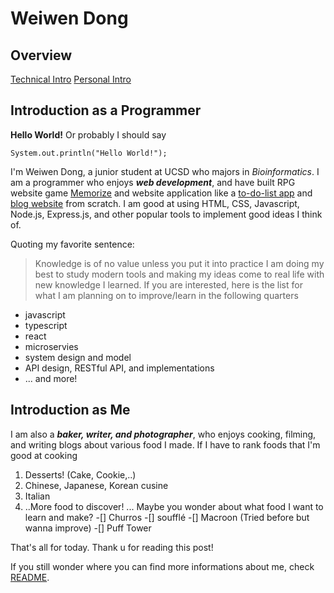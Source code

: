 # Weiwen Dong
## Overview
[Technical Intro]()
[Personal Intro]()
## Introduction as a Programmer
**Hello World!**
Or probably I should say
```
System.out.println("Hello World!");
```

I'm Weiwen Dong, a junior student at UCSD who majors in *Bioinformatics*. I am a programmer who enjoys ***web development***, and have built RPG website game [Memorize](https://w3dong.github.io/memorize/) and website application like a [to-do-list app](https://shielded-thicket-02071.herokuapp.com/) and [blog website](https://sleepy-bayou-84869.herokuapp.com/) from scratch.
I am good at using HTML, CSS, Javascript, Node.js, Express.js, and other popular tools to implement good ideas I think of. 

Quoting my favorite sentence:
> Knowledge is of no value unless you put it into practice
I am doing my best to study modern tools and making my ideas come to real life with new knowledge I learned. 
If you are interested, here is the list for what I am planning on to improve/learn in the following quarters
- javascript
- typescript
- react
- microservies
- system design and model
- API design, RESTful API, and implementations
- ... and more!
  
## Introduction as Me
I am also a ***baker, writer, and photographer***, who enjoys cooking, filming, and writing blogs about various food I made. 
If I have to rank foods that I'm good at cooking
1. Desserts! (Cake, Cookie,..)
2. Chinese, Japanese, Korean cusine
3. Italian
4. ..More food to discover!
... Maybe you wonder about what food I want to learn and make?
-[] Churros
-[] soufflé
-[] Macroon (Tried before but wanna improve)
-[] Puff Tower

That's all for today.
Thank u for reading this post!

If you still wonder where you can find more informations about me, check [README](README.md).
